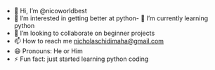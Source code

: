 - 👋 Hi, I’m @nicoworldbest
- 👀 I’m interested in getting better at python- 🌱 I’m currently learning python
- 💞️ I’m looking to collaborate on beginner projects
- 📫 How to reach me nicholaschidimaha@gmail.com
- 😄 Pronouns: He or Him
- ⚡ Fun fact: just started learning python coding

<!---
nicoworldbest/nicoworldbest is a ✨ special ✨ repository because its `README.md` (this file) appears on your GitHub profile.
You can click the Preview link to take a look at your changes.
--->
